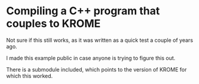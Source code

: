 # Compiling a C++ program that couples to KROME

Not sure if this still works, as it was written as a quick test a couple of years ago. 

I made this example public in case anyone is trying to figure this out.

There is a submodule included, which points to the version of KROME for which this worked.
